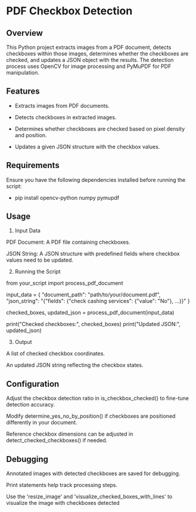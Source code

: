 # PDF Checkbox Detection

## Overview

This Python project extracts images from a PDF document, detects checkboxes within those images, determines whether the checkboxes are checked, and updates a JSON object with the results. The detection process uses OpenCV for image processing and PyMuPDF for PDF manipulation.

## Features

- Extracts images from PDF documents.

- Detects checkboxes in extracted images.

- Determines whether checkboxes are checked based on pixel density and position.

- Updates a given JSON structure with the checkbox values.

## Requirements

Ensure you have the following dependencies installed before running the script:

- pip install opencv-python numpy pymupdf

## Usage

1. Input Data

PDF Document: A PDF file containing checkboxes.

JSON String: A JSON structure with predefined fields where checkbox values need to be updated.

2. Running the Script

from your_script import process_pdf_document

input_data = {
    "document_path": "path/to/your/document.pdf",
    "json_string": "{\"fields\": {\"check cashing services\": {\"value\": \"No\"}, ...}}"
}

checked_boxes, updated_json = process_pdf_document(input_data)

print("Checked checkboxes:", checked_boxes)
print("Updated JSON:", updated_json)

3. Output

A list of checked checkbox coordinates.

An updated JSON string reflecting the checkbox states.

## Configuration

Adjust the checkbox detection ratio in is_checkbox_checked() to fine-tune detection accuracy.

Modify determine_yes_no_by_position() if checkboxes are positioned differently in your document.

Reference checkbox dimensions can be adjusted in detect_checked_checkboxes() if needed.

## Debugging

Annotated images with detected checkboxes are saved for debugging.

Print statements help track processing steps.

Use the 'resize_image' and 'visualize_checked_boxes_with_lines' to visualize the image with checkboxes detected


